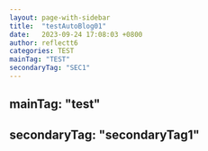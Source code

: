 ```yaml
---
layout: page-with-sidebar
title:  "testAutoBlog01"
date:   2023-09-24 17:08:03 +0800
author: reflectt6
categories: TEST
mainTag: "TEST"
secondaryTag: "SEC1"
---
```


## mainTag: "test"

## secondaryTag: "secondaryTag1"